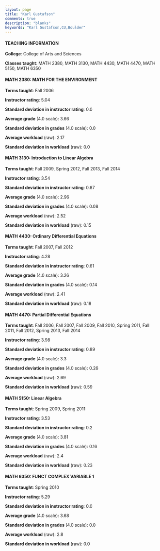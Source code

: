 ```yaml
---
layout: page
title: "Karl Gustafson" 
comments: true
description: "blanks"
keywords: "Karl Gustafson,CU,Boulder"
---
```

<head>
<script src="https://ajax.googleapis.com/ajax/libs/jquery/2.1.3/jquery.min.js"></script>
<script src="https://dl.dropboxusercontent.com/s/pc42nxpaw1ea4o9/highcharts.js?dl=0"></script>
<!-- <script src="../assets/js/highcharts.js"></script> -->
<style type="text/css">@font-face {
	font-family: "Bebas Neue";
	src: url(https://www.filehosting.org/file/details/544349/BebasNeue Regular.otf) format("opentype");
	}
	h1.Bebas { 
		font-family: "Bebas Neue", Verdana, Tahoma;
	}
</style>
</head>
	   
#### TEACHING INFORMATION

**College**: College of Arts and Sciences

**Classes taught**: MATH 2380, MATH 3130, MATH 4430, MATH 4470, MATH 5150, MATH 6350

#### MATH 2380: MATH FOR THE ENVIRONMENT

**Terms taught**: Fall 2006

**Instructor rating**: 5.04

**Standard deviation in instructor rating**: 0.0

**Average grade** (4.0 scale): 3.66

**Standard deviation in grades** (4.0 scale): 0.0

**Average workload** (raw): 2.17

**Standard deviation in workload** (raw): 0.0

#### MATH 3130: Introduction to Linear Algebra

**Terms taught**: Fall 2009, Spring 2012, Fall 2013, Fall 2014

**Instructor rating**: 3.54

**Standard deviation in instructor rating**: 0.87

**Average grade** (4.0 scale): 2.96

**Standard deviation in grades** (4.0 scale): 0.08

**Average workload** (raw): 2.52

**Standard deviation in workload** (raw): 0.15

#### MATH 4430: Ordinary Differential Equations

**Terms taught**: Fall 2007, Fall 2012

**Instructor rating**: 4.28

**Standard deviation in instructor rating**: 0.61

**Average grade** (4.0 scale): 3.26

**Standard deviation in grades** (4.0 scale): 0.14

**Average workload** (raw): 2.41

**Standard deviation in workload** (raw): 0.18

#### MATH 4470: Partial Differential Equations

**Terms taught**: Fall 2006, Fall 2007, Fall 2009, Fall 2010, Spring 2011, Fall 2011, Fall 2012, Spring 2013, Fall 2014

**Instructor rating**: 3.98

**Standard deviation in instructor rating**: 0.89

**Average grade** (4.0 scale): 3.3

**Standard deviation in grades** (4.0 scale): 0.26

**Average workload** (raw): 2.69

**Standard deviation in workload** (raw): 0.59

#### MATH 5150: Linear Algebra

**Terms taught**: Spring 2009, Spring 2011

**Instructor rating**: 3.53

**Standard deviation in instructor rating**: 0.2

**Average grade** (4.0 scale): 3.81

**Standard deviation in grades** (4.0 scale): 0.16

**Average workload** (raw): 2.4

**Standard deviation in workload** (raw): 0.23

#### MATH 6350: FUNCT COMPLEX VARIABLE 1

**Terms taught**: Spring 2010

**Instructor rating**: 5.29

**Standard deviation in instructor rating**: 0.0

**Average grade** (4.0 scale): 3.68

**Standard deviation in grades** (4.0 scale): 0.0

**Average workload** (raw): 2.8

**Standard deviation in workload** (raw): 0.0

